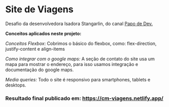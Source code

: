 # Site de Viagens 
Desafio da desenvolvedora Isadora Stangarlin, do canal [Papo de Dev.](https://www.youtube.com/channel/UCRhKK6VrISnIWPJjYxBPKnA) 

**Conceitos aplicados neste projeto:**

*Conceitos Flexbox*: Cobrimos o básico do flexbox, como: flex-direction, justify-content e align-items 

*Como integrar com o google maps:* A seção de contato do site usa um mapa para mostrar o endereço, para isso usamos integração e documentação do google maps. 

*Media queries:* Todo o site é responsivo para smartphones, tablets e desktops.

### Resultado final publicado em: https://cm-viagens.netlify.app/
